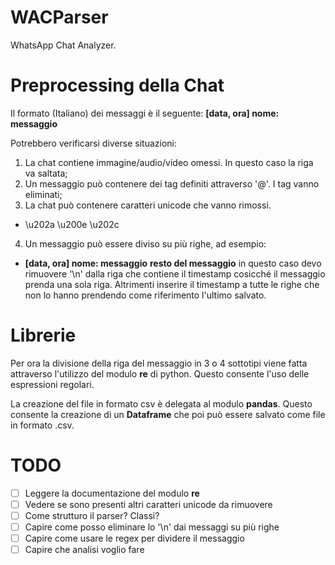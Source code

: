 # WACParser

WhatsApp Chat Analyzer.

# Preprocessing della Chat
Il formato (Italiano) dei messaggi è il seguente:
**[data, ora] nome: messaggio**

Potrebbero verificarsi diverse situazioni:
1. La chat contiene immagine/audio/video omessi. In questo caso la riga va saltata;
2. Un messaggio può contenere dei tag definiti attraverso '@'. I tag vanno eliminati;
3. La chat può contenere caratteri unicode che vanno rimossi.
  - \u202a \u200e \u202c
4. Un messaggio può essere diviso su più righe, ad esempio:
  - **[data, ora] nome: messaggio**
    **resto del messaggio**
    in questo caso devo rimuovere '\n' dalla riga che contiene il timestamp
    cosicché il messaggio prenda una sola riga. Altrimenti inserire il timestamp
    a tutte le righe che non lo hanno prendendo come riferimento l'ultimo salvato.

# Librerie
Per ora la divisione della riga del messaggio in 3 o 4 sottotipi viene fatta 
attraverso l'utilizzo del modulo **re** di python. Questo consente l'uso delle
espressioni regolari.

La creazione del file in formato csv è delegata al modulo **pandas**. Questo 
consente la creazione di un **Dataframe** che poi può essere salvato come file
in formato .csv.

# TODO
- [ ] Leggere la documentazione del modulo **re**
- [ ] Vedere se sono presenti altri caratteri unicode da rimuovere
- [ ] Come strutturo il parser? Classi?
- [ ] Capire come posso eliminare lo '\n' dai messaggi su più righe
- [ ] Capire come usare le regex per dividere il messaggio
- [ ] Capire che analisi voglio fare
